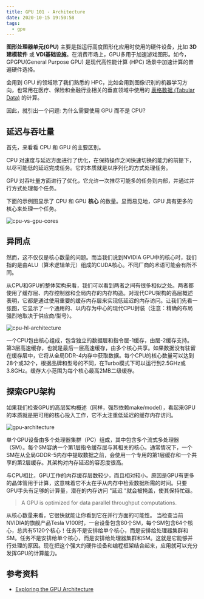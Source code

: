 ```yaml
---
title: GPU 101 - Architecture
date: 2020-10-15 19:50:58
tags:
  - gpu
---
```


**图形处理器单元(GPU)** 主要是指运行高度图形化应用时使用的硬件设备，比如 **3D建模软件** 或 **VDI基础设施**。在消费市场上，GPU多用于加速游戏图形。如今，GPGPU(General Purpose GPU) 是现代高性能计算 (HPC) 场景中加速计算的普遍硬件选择。

会用到 GPU 的领域除了我们熟悉的 HPC，比如会用到图像识别的机器学习方向，也常用在医疗、保险和金融行业相关的垂直领域中使用的 [表格数据 (Tabular Data)](https://www.w3.org/TR/tabular-data-model/) 的计算。

因此，就引出一个问题: 为什么需要使用 GPU 而不是 CPU?

## 延迟与吞吐量

首先，来看看 CPU 和 GPU 的主要区别。

CPU 对速度与延迟方面进行了优化，在保持操作之间快速切换的能力的前提下，以尽可能低的延迟完成任务。它的本质就是以序列化的方式处理任务。

GPU 对吞吐量方面进行了优化，它允许一次推尽可能多的任务到内部，并通过并行方式处理每个任务。

下面的示例图显示了 CPU 和 GPU **核心** 的数量。显而易见地，GPU 具有更多的核心来处理一个任务。

![cpu-vs-gpu-cores](/images/GPU-101-Architecture/01-cpu-vs-gpu-cores.png)

## 异同点

然而，这不仅仅是核心数量的问题。而当我们说到NVIDIA GPU中的核心时，我们指的是由ALU（算术逻辑单元）组成的CUDA核心。不同厂商的术语可能会有所不同。

从CPU和GPU的整体架构来看，我们可以看到两者之间有很多相似之处。两者都使用了缓存层、内存控制器和全局内存的内存构造。对现代CPU架构的高层概述表明，它都是通过使用重要的缓存内存层来实现低延迟的内存访问。让我们先看一张图，它显示了一个通用的、以内存为中心的现代CPU封装（注意：精确的布局强烈地取决于供应商/型号）。

![cpu-hl-architecture](/images/GPU-101-Architecture/02-cpu-hl-architecture.png)

一个CPU包由核心组成，包含独立的数据层和指令层-1缓存，由层-2缓存支持。第3层高速缓存，也就是最后一层高速缓存，由多个核心共享。如果数据没有驻留在缓存层中，它将从全局DDR-4内存中获取数据。每个CPU的核心数量可以达到28个或32个，根据品牌和型号的不同，在Turbo模式下可以运行到2.5GHz或3.8GHz。缓存大小范围为每个核心最高2MB二级缓存。

## 探索GPU架构

如果我们检查GPU的高层架构概述（同样，强烈依赖make/model），看起来GPU的本质就是把可用的核心投入工作，它不太注重低延迟的缓存内存访问。

![gpu-architecture](/images/GPU-101-Architecture/03-gpu-architecture.png)

单个GPU设备由多个处理器集群（PC）组成，其中包含多个流式多处理器（SM）。每个SM容纳一个第1层指令缓存层与其相关的核心。通常情况下，一个SM在从全局GDDR-5内存中提取数据之前，会使用一个专用的第1层缓存和一个共享的第2层缓存。其架构对内存延迟的容忍度很高。

与CPU相比，GPU工作的内存缓存层数较少，而且相对较小。原因是GPU有更多的晶体管用于计算，这意味着它不太在乎从内存中检索数据所需的时间。只要GPU手头有足够的计算量，潜在的内存访问 "延迟 "就会被掩盖，使其保持忙碌。

> A GPU is optimized for data parallel throughput computations.

从核心数量来看，它很快就能让你看到它在并行方面的可能性。 当检查当前NVIDIA的旗舰产品Tesla V100时，一台设备包含80个SM，每个SM包含64个核心，总共有5120个核心！任务不是安排给单个核心，而是安排给处理器集群和SM。任务不是安排给单个核心，而是安排给处理器集群和SM。这就是它能够并行处理的原因。现在把这个强大的硬件设备和编程框架结合起来，应用就可以充分发挥GPU的计算能力。

## 参考资料

* [Exploring the GPU Architecture](https://nielshagoort.com/2019/03/12/exploring-the-gpu-architecture/)
